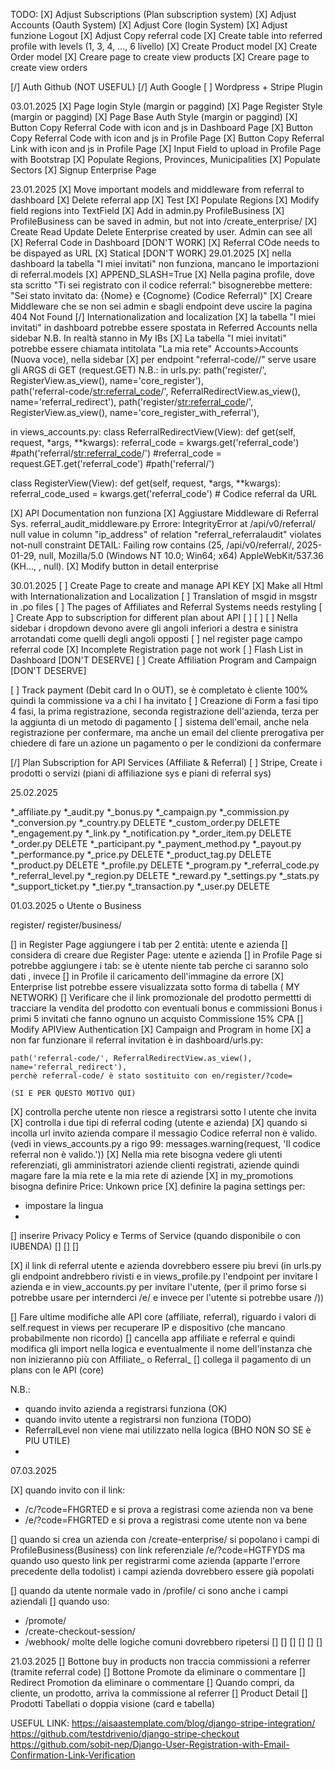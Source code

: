 
TODO:
[X] Adjust Subscriptions (Plan subscription  system)
[X] Adjust Accounts (Oauth System)
[X] Adjust Core (login System)
[X] Adjust funzione Logout
[X] Adjust Copy referral code
[X] Create table into referred profile with levels (1, 3, 4, ..., 6 livello)
[X] Create Product model 
[X] Create Order model
[X] Creare page to create view products
[X] Creare page to create view orders

[/] Auth Github (NOT USEFUL)
[/] Auth Google
[ ] Wordpress + Stripe Plugin



03.01.2025
[X] Page login Style (margin or paggind)
[X] Page Register Style (margin or paggind)
[X] Page Base Auth Style (margin or paggind)
[X] Button Copy Referral Code with icon and js in Dashboard Page
[X] Button Copy Referral Code with icon and js in Profile Page
[X] Button Copy Referral Link with icon and js in Profile Page
[X] Input Field to upload in Profile Page with Bootstrap
[X] Populate Regions, Provinces, Municipalities
[X] Populate Sectors
[X] Signup Enterprise Page

23.01.2025
[X] Move important models and middleware from referral to dashboard
[X] Delete referral app
[X] Test
[X] Populate Regions
[X] Modify field regions into TextField
[X] Add in admin.py ProfileBusiness
[X] ProfileBusiness can be saved in admin, but not into /create_enterprise/
[X] Create Read Update Delete Enterprise created by user. Admin can see all
[X] Referral Code in Dashboard [DON'T WORK]
[X] Referral COde needs to be dispayed as URL
[X] Statical [DON'T WORK]
29.01.2025
[X] nella dashboard la tabella "I miei invitati" non funziona, mancano le importazioni di referral.models
[X] APPEND_SLASH=True
[X] Nella pagina profile, dove sta scritto "Ti sei registrato con il codice referral:" bisognerebbe mettere: "Sei stato invitato da: {Nome} e {Cognome} (Codice Referral)"
[X] Creare Middleware che se non sei admin e sbagli endpoint deve uscire la pagina 404 Not Found
[/] Internationalization and localization
[X] la tabella "I miei invitati" in dashboard potrebbe essere spostata in Referred Accounts nella sidebar
N.B. In realtà stanno in My IBs
[X] La tabella "I miei invitati" potrebbe essere chiamata intitolata "La mia rete"
Accounts>Accounts (Nuova voce), nella sidebar
[X] per endpoint "referral-code/<Codice>/" serve usare gli ARGS di GET (request.GET)
N.B.:
in urls.py:
    path('register/', RegisterView.as_view(), name='core_register'),    
    path('referral-code/<str:referral_code>/', ReferralRedirectView.as_view(), name='referral_redirect'),
    path('register/<str:referral_code>/', RegisterView.as_view(), name='core_register_with_referral'),

in views_accounts.py:
class ReferralRedirectView(View):
    def get(self, request, *args, **kwargs):
        referral_code = kwargs.get('referral_code') #path('referral/<str:referral_code>/')
        #referral_code = request.GET.get('referral_code') #path('referral/')

class RegisterView(View):
    def get(self, request, *args, **kwargs):
        referral_code_used = kwargs.get('referral_code')  # Codice referral da URL


[X] API Documentation non funziona
[X] Aggiustare Middleware di Referral Sys. referral_audit_middleware.py
Errore:
IntegrityError at /api/v0/referral/
null value in column "ip_address" of relation "referral_referralaudit" violates not-null constraint
DETAIL:  Failing row contains (25, /api/v0/referral/, 2025-01-29, null, Mozilla/5.0 (Windows NT 10.0; Win64; x64) AppleWebKit/537.36 (KH..., <IP>, null).
[X] Modify button in detail enterprise




30.01.2025
[ ] Create Page to create and manage API KEY
[X] Make all Html with Internationalization and Localization
[ ] Translation of msgid in msgstr in .po files 
[ ] The pages of Affiliates and Referral Systems needs restyling
[ ] Create App to subscription for different plan about API
[ ]
[ ]
[ ] Nella sidebar i dropdown devono avere gli angoli inferiori a destra e sinistra arrotandati come quelli degli angoli opposti
[ ] nel register page campo referral code
[X] Incomplete Registration page not work 
[ ] Flash List in Dashboard [DON'T DESERVE]
[ ] Create Affiliation Program and Campaign [DON'T DESERVE]

[ ] Track payment (Debit card In o OUT), se è completato è cliente 100% quindi la commissione va a chi l ha invitato
[ ] Creazione di Form a fasi tipo 4 fasi, la prima registrazione, seconda registrazione dell'azienda, terza per la aggiunta di un metodo di pagamento
[ ] sistema dell'email, anche nela registrazione per confermare, ma anche un email del cliente prerogativa per chiedere di fare un azione un pagamento o per le condizioni da confermare

[/] Plan Subscription for API Services (Affiliate & Referral)
[ ] Stripe, Create i prodotti o servizi (piani di affiliazione sys e piani di referral sys)


25.02.2025



*_affiliate.py
*_audit.py
*_bonus.py
*_campaign.py
*_commission.py
*_conversion.py
*_country.py          DELETE
*_custom_order.py     DELETE
*_engagement.py
*_link.py
*_notification.py
*_order_item.py       DELETE
*_order.py            DELETE
*_participant.py
*_payment_method.py
*_payout.py
*_performance.py
*_price.py            DELETE
*_product_tag.py      DELETE
*_product.py          DELETE
*_profile.py          DELETE
*_program.py
*_referral_code.py
*_referral_level.py
*_region.py           DELETE
*_reward.py
*_settings.py
*_stats.py
*_support_ticket.py
*_tier.py
*_transaction.py
*_user.py             DELETE





01.03.2025
o Utente   o Business

register/
register/business/

[] in Register Page aggiungere i tab per 2 entità: utente e azienda
[] considera di creare due Register Page: utente e azienda
[\] in Profile Page si potrebbe aggiungere i tab: se è utente niente tab perche ci saranno solo dati , invece
[] in Profile il caricamento dell'immagine da errore
[X] Enterprise list potrebbe essere visualizzata sotto forma di tabella ( MY NETWORK)
[] Verificare che il link promozionale del prodotto permettti di tracciare la vendita del prodotto con eventuali bonus e commissioni
Bonus i primi 5 invitati che fanno ognuno un acquisto
Commissione 15% CPA
[\] Modify APIView Authentication
[X] Campaign and Program in home
[X] a non far funzionare il referral invitation è in dashboard/urls.py:

    path('referral-code/', ReferralRedirectView.as_view(), name='referral_redirect'),
    perchè referral-code/ è stato sostituito con en/register/?code=

    (SI E PER QUESTO MOTIVO QUI)
[X] controlla perche utente non riesce a registrarsi sotto l utente che invita
[X] controlla i due tipi di referral coding (utente e azienda)
[X] quando si incolla url invito azienda compare il messagio Codice referral non è valido. (vedi in views_accounts.py a rigo 99:                 messages.warning(request, 'Il codice referral non è valido.'))
[X] Nella mia rete bisogna vedere gli utenti referenziati, gli amministratori aziende clienti registrati, aziende
quindi magare fare la mia rete e la mia rete di aziende 
[X] in my_promotions bisogna definire Price: Unkown price
[X] definire la pagina settings per:
- impostare la lingua
- 


[] inserire Privacy Policy e Terms of Service (quando disponibile o  con IUBENDA)
[] 
[] 
[] 






[X] il link di referral utente e azienda dovrebbero essere piu brevi (in urls.py gli endpoint andrebbero rivisti e in views_profile.py l'endpoint per invitare l azienda e in view_accounts.py per invitare l'utente, (per il primo forse si potrebbe usare per internderci /e/ e invece per l'utente si potrebbe usare /)) 



[\] Fare ultime modifiche alle API core (affiliate, referral), riguardo i valori di self.request in views per recuperare IP e dispositivo (che mancano probabilmente non ricordo)
[] cancella app affiliate e referral e quindi modifica gli import nella logica e eventualmente il nome dell'instanza che non inizieranno più con Affiliate_ o Referral_
[\] collega il pagamento di un plans con le API (core)


N.B.: 
- quando invito azienda a registrarsi funziona (OK)
- quando invito utente a registrarsi non funziona (TODO)
- ReferralLevel non viene mai utilizzato nella logica (BHO NON SO SE è PIU UTILE)
- 


07.03.2025

[X] quando invito con il link:
- /c/?code=FHGRTED e si prova a registrasi come azienda non va bene
- /e/?code=FHGRTED e si prova a registrasi come utente non va bene

[] quando si crea un azienda con /create-enterprise/ si popolano i campi di ProfileBusiness(Business) con link referenziale /e/?code=HGTFYDS ma quando uso questo link per registrarmi come azienda (apparte l'errore precedente della todolist) i campi azienda dovrebbero essere già popolati

[\] quando da utente normale vado in /profile/ ci sono anche i campi aziendali 
[] quando uso:
- /promote/<promo-link> 
- /create-checkout-session/
- /webhook/
molte delle logiche comuni dovrebbero ripetersi
[]
[]
[]
[]
[]
[]





21.03.2025
[] Bottone buy in products non traccia commissioni a referrer (tramite referral code)
[] Bottone Promote da eliminare o commentare
[] Redirect Promotion da eliminare o commentare
[] Quando compri, da cliente, un prodotto, arriva la commissione al referrer
[] Product Detail
[] Prodotti Tabellati o doppia visione (card e tabella)	









USEFUL LINK:
https://aisaastemplate.com/blog/django-stripe-integration/
https://github.com/testdrivenio/django-stripe-checkout
https://github.com/sobit-nep/Django-User-Registration-with-Email-Confirmation-Link-Verification

